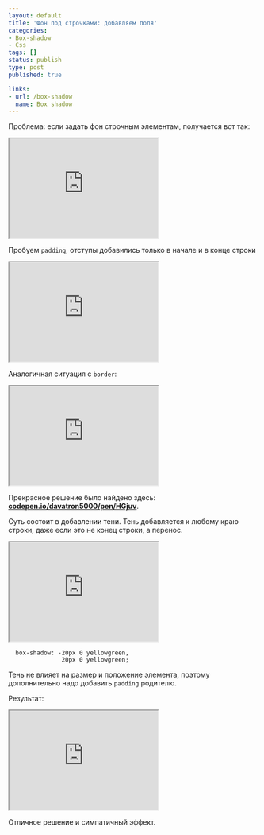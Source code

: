 ```yaml
---
layout: default
title: 'Фон под строчками: добавляем поля'
categories:
- Box-shadow
- Css
tags: []
status: publish
type: post
published: true

links: 
- url: /box-shadow
  name: Box shadow
---
```

Проблема: если задать фон строчным элементам, получается вот так<!--more-->:

<iframe class="jsbin" style="height: 200px" src="http://jsbin.com/IRiheKO/2/embed?output"></iframe>

Пробуем <code>padding</code>, отступы добавились только в начале и в конце строки
<iframe class="jsbin" style="height: 200px" src="http://jsbin.com/IRiheKO/3/embed?output"></iframe>

Аналогичная ситуация с <code>border</code>:
<iframe class="jsbin" style="height: 200px" src="http://jsbin.com/IRiheKO/4/embed?output"></iframe>

Прекрасное решение было найдено здесь: <strong><a href="http://codepen.io/davatron5000/pen/HGjuv">codepen.io/davatron5000/pen/HGjuv</a></strong>.

Суть состоит в добавлении тени. Тень добавляется к любому краю строки, даже если это не конец строки, а перенос.

<iframe class="jsbin" style="height: 200px" src="http://jsbin.com/IRiheKO/7/embed?output"></iframe>

<pre><code class="language-css">  box-shadow: -20px 0 yellowgreen,
               20px 0 yellowgreen;</code></pre>

Тень не влияет на размер и положение элемента, поэтому дополнительно надо добавить <code>padding</code> родителю.

Результат:

<iframe class="jsbin" style="height: 200px" src="http://jsbin.com/IRiheKO/6/embed?output"></iframe>

Отличное решение и симпатичный эффект.
